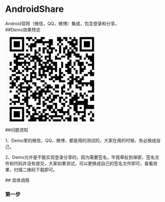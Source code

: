 # AndroidShare
Android官网（微信，QQ，微博）集成，包含登录和分享。<br/>
##Demo效果预览<br/>
![Image 扫描下载](image/share.jpg)<br/>
##问题须知
<p>
1、Demo里的微信，QQ，微博，都是用的测试的，大家在用的时候，务必换成自己。
</p>
<p>
2、Demo允许是不能实现登录分享的，因为需要签名，毕竟牵扯到保密，签名文件和代码并没有提交，大家如果测试，可以更换成自己的签名文件即可，查看效果，扫描二维码下载即可。
</p>
## 具体调用

### 第一步

